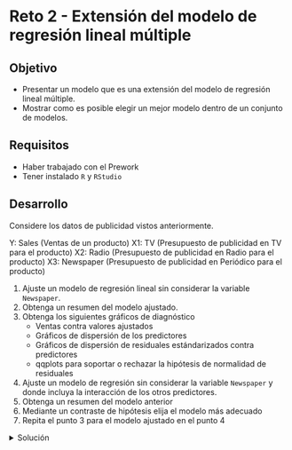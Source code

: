 # Reto 2 - Extensión del modelo de regresión lineal múltiple

## Objetivo

* Presentar un modelo que es una extensión del modelo de regresión lineal múltiple.
* Mostrar como es posible elegir un mejor modelo dentro de un conjunto de modelos.

## Requisitos

* Haber trabajado con el Prework
* Tener instalado `R` y `RStudio`

## Desarrollo

Considere los datos de publicidad vistos anteriormente.

 Y: Sales (Ventas de un producto)
X1: TV (Presupuesto de publicidad en TV para el producto)
X2: Radio (Presupuesto de publicidad en Radio para el producto)
X3: Newspaper (Presupuesto de publicidad en Periódico para el producto)

1. Ajuste un modelo de regresión lineal sin considerar la variable `Newspaper`.
2. Obtenga un resumen del modelo ajustado.
3. Obtenga los siguientes gráficos de diagnóstico
     * Ventas contra valores ajustados
     * Gráficos de dispersión de los predictores
     * Gráficos de dispersión de residuales estándarizados contra predictores
     * qqplots para soportar o rechazar la hipótesis de normalidad de residuales
4. Ajuste un modelo de regresión sin considerar la variable `Newspaper` y donde incluya la interacción de los otros predictores.
5. Obtenga un resumen del modelo anterior
6. Mediante un contraste de hipótesis elija el modelo más adecuado
7. Repita el punto 3 para el modelo ajustado en el punto 4

<details><summary>Solución</summary>
<p>
 
```R
library(ggplot2)
```
 
Primero debemos establecer nuestro directorio de trabajo y el archivo de datos (advertising.csv) que importaremos a R deberá de estar en este directorio.

El directorio de trabajo depende del usuario

```R
setwd("C:\\Users\\User\\Documents\\FDS\\2022-01-BEDU\\Books\\S3")
```
 
Importamos los datos a `R`

```R
adv <- read.csv("advertising.csv")
```
       
Observamos algunas filas y la dimensión del data frame

```R
tail(adv, 2) 
dim(adv)
```
       
Extraemos las columnas del data frame

```R       
attach(adv)
```
       
Acontinuación mostramos una matriz de gráficos de dispersión de los tres predictores continuos y la variable de respuesta. 

```R       
pairs(~ Sales + TV + Radio + Newspaper, data = adv, gap = 0.4, cex.labels = 1.5)
```

Observamos relaciones aproximadamente lineales

Ajustemos un modelo de regresión lineal sin considerar la variable Newspaper, ya que anteriormente se ha observado que su coeficiente de regresión no es estadísticamente significativo (al considerar su p-value)

Y = beta0 + beta1*TV + beta2*Radio + e (Reducido)

```R       
m2 <- lm(Sales ~ TV + Radio)
```
 
Obtenemos un resumen del modelo ajustado

```R 
summary(m2)
```
 
Diagnósticos

```R 
FIT <- data.frame(fit = m2$fitted.values,
                  Sales)
```

```R       
ggplot(FIT, 
       aes(x = fit, y = Sales)) + 
  geom_point(color = "red") + 
  geom_smooth(method = "lm") +
  theme_grey() +
  labs(x = "Valores ajustados",
       y = "Ventas",
       title = "Ventas contra valores ajustados")
```
       
Acontinuación mostramos una matriz de gráficos de dispersión de los dos predictores continuos. 

```R       
pairs(~ TV + Radio, data = adv, gap = 0.4, cex.labels = 1.5)
```

Acontinuación veremos gráficas de residuales estandarizados contra cada predictor. 

```R       
StanRes2 <- rstandard(m2)
RES2 <- data.frame(TV, Radio, Res = StanRes2)
```

```R        
ggplot(RES2, 
       aes(x = TV, y = Res)) + 
  geom_point(color = "red") + 
  theme_grey() +
  labs(x = "TV",
       y = "Residuales estandarizados",
       title = "Residuales estandarizados contra TV")
```

```R        
ggplot(RES2, 
       aes(x = Radio, y = Res)) + 
  geom_point(color = "orange") + 
  theme_grey() +
  labs(x = "Radio",
       y = "Residuales estandarizados",
       title = "Residuales estandarizados contra Radio")
```
        
Buscamos evidencia para soportar la hipótesis de normalidad en los errores 

```R        
qqnorm(StanRes2)
qqline(StanRes2)
```
        
```R        
shapiro.test(StanRes2)
```
        
######

Análisis de covarianza

Consideraremos el siguiente modelo 

Sales = beta0 + beta1*TV + beta2*Radio +  beta3*TV*Radio + e

```R        
mfull <- lm(Sales ~ TV + Radio + 
                         TV:Radio)
```

```R
summary(mfull)
```
 
Ahora compararemos el modelo mfull contra el modelo m2. Es decir, llevaremos a cabo una prueba de hipótesis general de

H0: beta3 = 0
es decir Sales = beta0 + beta1*TV + beta2*Radio + e
contra
H1: H0 no es verdad
es decir, 
Sales = beta0 + beta1*TV + beta2*Radio +  beta3*TV*Radio +  e

Esta puede lograrse usando la siguiente prueba-F parcial.

```R 
anova(m2,mfull)
```
 
Dado que el p-value es aproximadamente 7.633e-07, rechazamos la hipótesis nula y nos decidimos por la hipótesis alternativa Sales = beta0 + beta1*TV + beta2*Radio + beta3*TV*Radio +  e
 
Diagnósticos

Ahora tratemos de verificar si el modelo ajustado es un modelo válido.

Mostramos una gráfica de Y, las ventas contra los valores ajustados 

```R 
FITF <- data.frame(fit = mfull$fitted.values,
                  Sales)
```
        
```R        
ggplot(FITF, 
       aes(x = fit, y = Sales)) + 
  geom_point(color = "red") + 
  geom_smooth(method = "lm") +
  theme_grey() +
  labs(x = "Valores ajustados",
       y = "Ventas",
       title = "Ventas contra valores ajustados")
```
        
Acontinuación mostramos una matriz de gráficos de dispersión de los dos predictores continuos. 

```R        
pairs(~ TV + Radio, data = adv, gap = 0.4, cex.labels = 1.5)
```

Acontinuación veremos gráficas de residuales estandarizados contra cada predictor. La naturaleza aleatoria de estas gráficas es un indicativo de que el modelo ajustado es un modelo válido para los datos.

```R        
StanRes <- rstandard(mfull)
```
 
```R
RES <- data.frame(TV, Radio, Res = StanRes)
```

```R
ggplot(RES, 
       aes(x = TV, y = Res)) + 
  geom_point(color = "red") + 
  theme_grey() +
  labs(x = "TV",
       y = "Residuales estandarizados",
       title = "Residuales estandarizados contra TV")
```

```R       
ggplot(RES, 
       aes(x = Radio, y = Res)) + 
  geom_point(color = "orange") + 
  theme_grey() +
  labs(x = "Radio",
       y = "Residuales estandarizados",
       title = "Residuales estandarizados contra Radio")
```
       
Buscamos evidencia para soportar la hipótesis de normalidad en los errores 

```R       
qqnorm(StanRes)
qqline(StanRes)
```

```R       
shapiro.test(StanRes)
```
       
</p>
</details>
